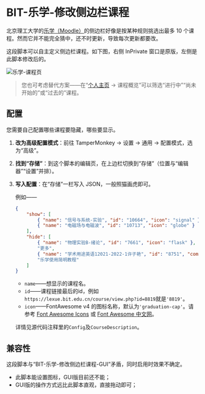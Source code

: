 # BIT-乐学-修改侧边栏课程

北京理工大学的[乐学（Moodle）](https://lexue.bit.edu.cn/)的侧边栏好像是按某种规则挑选出最多 10 个课程。然而它并不能完全猜中，还不时更新，导致每次更新都要改。

这段脚本可以自主定义侧边栏课程。如下图，右侧 InPrivate 窗口是原版，左侧是此脚本修改后的。

![乐学-课程页](https://s2.loli.net/2023/07/14/IfU9DRX8nqO41V5.png)

> 您也可考虑替代方案——在“[个人主页](https://lexue.bit.edu.cn/my/) → 课程概览”可以筛选“进行中”“尚未开始的”或“过去的”课程。

## 配置

您需要自己配置哪些课程要隐藏，哪些要显示。

1. **改为高级配置模式**：前往 TamperMonkey → 设置 → 通用 → 配置模式，选为“高级”。

2. **找到“存储”**：到这个脚本的编辑页，在上边栏切换到“存储”（位置与“编辑器”“设置”并排）。

3. **写入配置**：在“存储”一栏写入 JSON，一般照猫画虎即可。

    例如——

    ```json
    {
        "show": [
            { "name": "信号与系统-实验", "id": "10664", "icon": "signal" },
            { "name": "电磁场与电磁波", "id": "10713", "icon": "globe" }
        ],
        "hide": [
            { "name": "物理实验B-绪论", "id": "7661", "icon": "flask" },
            "更多",
            { "name": "学术用途英语12021-2022-1许子艳", "id": "8751", "comment": "错误课程" },
            "乐学使用简明教程"
        ]
    }
    ```
    - `name`——想显示的课程名。
    - `id`——课程链接最后的id，例如`https://lexue.bit.edu.cn/course/view.php?id=8819`就是`'8819'`。
    - `icon`——FontAwesome v4 的图标名称，默认为`'graduation-cap'`。请参考 [Font Awesome Icons](https://fontawesome.com/v4/icons/) 或 [Font Awesome 中文网](https://fontawesome.com.cn/v4/icons)。

    详情见源代码注释里的`Config`及`CourseDescription`。

## 兼容性

这段脚本与“BIT-乐学-修改侧边栏课程-GUI”矛盾，同时启用时效果不确定。

- 此脚本能设置图标，GUI版目前还不能；
- GUI版的操作方式远比此脚本直观，直接拖动即可；
